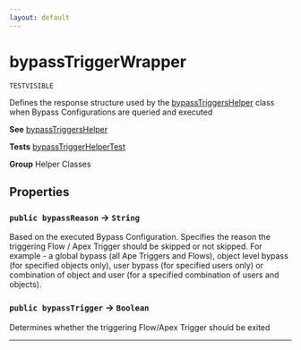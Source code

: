 ```yaml
---
layout: default
---
```

# bypassTriggerWrapper

`TESTVISIBLE`

Defines the response structure used by the [bypassTriggersHelper](./bypassTriggersHelper.md) class when Bypass Configurations are queried and executed


**See** [bypassTriggersHelper](./bypassTriggersHelper.md)


**Tests** [bypassTriggerHelperTest](../Test-Classes/bypassTriggerHelperTest.md)


**Group** Helper Classes

## Properties

### `public bypassReason` → `String`


Based on the executed Bypass Configuration. Specifies the reason the triggering Flow / Apex Trigger should be skipped or not skipped. For example - a global bypass (all Ape Triggers and Flows), object level bypass (for specified objects only), user bypass (for specified users only) or combination of object and user (for a specified combination of users and objects).

### `public bypassTrigger` → `Boolean`


Determines whether the triggering Flow/Apex Trigger should be exited

---
